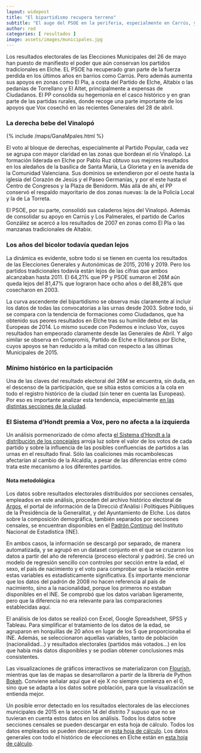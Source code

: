 ```yaml
---
layout: widepost
title: "El bipartidismo recupera terreno"
subtitle: "El auge del PSOE en la periferia, especialmente en Carrús, y el aguante del PP en el centro y las pedanías vuelve a teñir Elche de rojo y azul tras el 26M"
author: red 
categories: [ resultados ]
image: assets/images/municipales.jpg
---
```

Los resultados electorales de las Elecciones Municipales del 26 de mayo han puesto de manifiesto el poder que aún conservan los partidos tradicionales en Elche. EL PSOE ha recuperado gran parte de la fuerza perdida en los últimos años en barrios como Carrús. Pero además aumenta sus apoyos en zonas como El Pla, a costa del Partido de Elche, Altabix o las pedanías de Torrellano y El Altet, principalmente a expensas de Ciudadanos. El PP consolida su hegemonía en el casco histórico y en gran parte de las partidas rurales, donde recoge una parte importante de los apoyos que Vox cosechó en las recientes Generales del 28 de abril.

### La derecha bebe del Vinalopó

{% include /maps/GanaMpales.html %}

El voto al bloque de derechas, especialmente al Partido Popular, cada vez se agrupa con mayor claridad en las zonas que bordean el río Vinalopó. La formación liderada en Elche por Pablo Ruz obtuvo sus mejores resultados en los aledaños de la basílica de Santa María, La Glorieta y en la avenida de la Comunidad Valenciana. Sus dominios se extendieron por el oeste hasta la iglesia del Corazón de Jesús y el Paseo Germanías, y por el este hasta el Centro de Congresos y la Plaza de Benidorm. Más allá de ahí, el PP conservó el respaldo mayoritario de dos zonas nuevas: la de la Policía Local y la de La Torreta.

El PSOE, por su parte, consolidó sus caladeros lejos del Vinalopó. Además de consolidar su apoyo en Carrús y Los Palmerales, el partido de Carlos González se acercó a los resultados de 2007 en zonas como El Pla o las manzanas tradicionales de Altabix.

### Los años del bicolor todavía quedan lejos

<div class="flourish-embed" data-src="visualisation/385184"></div><script src="https://public.flourish.studio/resources/embed.js"></script>

La dinámica es evidente, sobre todo si se tienen en cuenta los resultados de las Elecciones Generales y Autonómicas de 2015, 2016 y 2019. Pero los partidos tradicionales todavía están lejos de las cifras que ambos alcanzaban hasta 2011. El 64,21% que PP y PSOE sumaron el 26M aún queda lejos del 81,47% que lograron hace ocho años o del 88,28% que cosecharon en 2003.

<div class="flourish-embed" data-src="visualisation/384019"></div><script src="https://public.flourish.studio/resources/embed.js"></script>

La curva ascendente del bipartidismo se observa más claramente al incluir los datos de todas las convocatorias a las urnas desde 2003. Sobre todo, si se compara con la tendencia de formaciones como Ciudadanos, que ha obtenido sus peores resultados en Elche tras su humilde debut en las Europeas de 2014. Lo mismo sucede con Podemos e incluso Vox, cuyos resultados han empeorado claramente desde las Generales de Abril. Y algo similar se observa en Compromís, Partido de Elche e Ilicitanos por Elche, cuyos apoyos se han reducido a la mitad con respecto a las últimas Municipales de 2015.

### Mínimo histórico en la participación

<div class="flourish-embed" data-src="visualisation/383741"></div><script src="https://public.flourish.studio/resources/embed.js"></script>

Una de las claves del resultado electoral del 26M se encuentra, sin duda, en el descenso de la participación, que se sitúa estos comicios a la cola en todo el registro histórico de la ciudad (sin tener en cuenta las Europeas). Por eso es importante analizar esta tendencia, especialmente [en las distintas secciones de la ciudad](https://localdatalab.umh.es/participacion-bajo-minimos-periferia/).

### El Sistema d’Hondt premia a Vox, pero no afecta a la izquierda

<div class="flourish-embed" data-src="visualisation/387738"></div><script src="https://public.flourish.studio/resources/embed.js"></script>

Un análisis pormenorizado de cómo afecta [el Sistema d’Hondt a la distribución de los concejales](https://localdatalab.umh.es/confluencias-izquierda-alcaldia/) arroja luz sobre el valor de los votos de cada partido y sobre la influencia de las posibles confluencias de partidos a las urnas en el resultado final. Sólo las coaliciones más rocambolescas afectarían al cambio de la Alcaldía, a pesar de las diferencias entre cómo trata este mecanismo a los diferentes partidos.

<div class="alert alert-secondary" role="alert">
  <h4 class="alert-heading">Nota metodológica</h4>
  <p>Los datos sobre resultados electorales distribuidos por secciones censales, empleados en este análisis, proceden del archivo histórico electoral de <a href="http://www.argos.gva.es/ahe/val/buscaEleccionesV.html">Argos</a>, el portal de información de la Direcció d'Anàlisi i Polítiques Públiques de la Presidència de la Generalitat, y del Ayuntamiento de Elche. Los datos sobre la composición demográfica, también separados por secciones censales, se encuentran disponibles en el <a href="http://www.ine.es/dyngs/INEbase/es/operacion.htm?c=Estadistica_C&cid=1254736177012&menu=resultados&idp=1254734710990">Padrón Continuo</a> del Instituto Nacional de Estadística (INE).</p>
  <p>En ambos casos, la información se descargó por separado, de manera automatizada, y se agrupó en un dataset conjunto en el que se cruzaron los datos a partir del año de referencia (proceso electoral y padrón). Se creó un modelo de regresión sencillo con controles por sección entre la edad, el sexo, el país de nacimiento y el voto para comprobar que la relación entre estas variables es estadísticamente significativa. Es importante mencionar que los datos del padrón de 2008 no hacen referencia al país de nacimiento, sino a la nacionalidad, porque los primeros no estaban disponibles en el INE. Se comprobó que los datos variaban ligeramente, pero que la diferencia no era relevante para las comparaciones establecidas aquí.
</p>
  <p>El análisis de los datos se realizó con Excel, Google Spreadsheet, SPSS y Tableau. Para simplificar el tratamiento de los datos de la edad, se agruparon en horquillas de 20 años en lugar de los 5 que proporcionaba el INE. Además, se seleccionaron aquellas variables, tanto de población (nacionalidad…) y resultados electorales (partidos más votados…) en los que había más datos disponibles y se podían obtener conclusiones más consistentes.</p>
  <p>Las visualizaciones de gráficos interactivos se materializaron con <a href="https://flourish.studio/">Flourish</a>, mientras que las de mapas se desarrollaron a partir de la librería de Python <a href="https://bokeh.pydata.org/en/latest/">Bokeh</a>. Conviene señalar aquí que el eje X no siempre comienza en el 0, sino que se adapta a los datos sobre población, para que la visualización se entienda mejor.</p> 
  <p>Un posible error detectado en los resultados electorales de las elecciones municipales de 2015 en la sección 14 del distrito 7 supuso que no se tuvieran en cuenta estos datos en los análisis. Todos los datos sobre secciones censales se pueden descargar en esta hoja de cálculo. Todos los datos empleados se pueden descargar en <a href="https://docs.google.com/spreadsheets/d/1rR8YZJtD5yN11xedxczi_aAvJLXHoAdv1PZeBS0HZTc/edit?usp=sharing">esta hoja de cálculo</a>. Los datos generales con todo el histórico de elecciones en Elche están en <a href="https://docs.google.com/spreadsheets/d/1AyRBdCBjdV_C54y3GooL_nlmASRciUALSRh3qUo-KTg/edit?usp=sharing">esta hoja de cálculo</a>.</p>
</div>